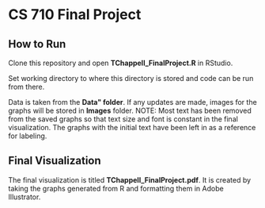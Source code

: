 # CS 710 Final Project
## How to Run
Clone this repository and open **TChappell_FinalProject.R** in RStudio. 

Set working directory to where this directory is stored and code can be run from there.

Data is taken from the **Data" folder**. If any updates are made, images for the graphs will be stored in **Images** folder. NOTE: Most text has been removed from the saved graphs so that text size and font is constant in the final visualization. The graphs with the initial text have been left in as a reference for labeling.

## Final Visualization
The final visualization is titled **TChappell_FinalProject.pdf**. It is created by taking the graphs generated from R and formatting them in Adobe Illustrator.
